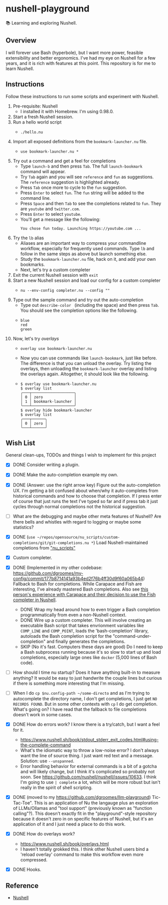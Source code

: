 # nushell-playground

📚 Learning and exploring Nushell.


## Overview

I will forever use Bash (hyperbole), but I want more power, feasible extensibility and better ergonomics. I've had my eye on Nushell
for a few years, and it is rich with features at this point. This repository is for me to learn Nushell.


## Instructions

Follow these instructions to run some scripts and experiment with Nushell.

1. Pre-requisite: Nushell
   * I installed it with Homebrew. I'm using 0.98.0.
2. Start a fresh Nushell session.
3. Run a hello world script
   * ```nushell
     ./hello.nu
     ```
4. Import all exposed definitions from the `bookmark-launcher.nu` file.
   * ```nushell
     use bookmark-launcher.nu *
     ```
5. Try out a command and get a feel for completions
   * Type `launch-b` and then press `Tab`. The full `launch-bookmark` command will appear.
   * Try `Tab` again and you will see `reference` and `fun` as suggestions. The `reference` suggestion is highlighted already.
   * Press `Tab` once more to cycle to the `fun` suggestion.
   * Press `Enter` to select `fun`. The `fun` string will be added to the command line.
   * Press `Space` and then `Tab` to see the completions related to `fun`. They are `youtube` and `twitter.com`.
   * Press `Enter` to select `youtube`.
   * You'll get a message like the following:
     ```
     You chose fun today. Launching https://youtube.com ...
     ```
6. Try the `lb` alias
   * Aliases are an important way to compress your commandline workflow, especially for frequently used commands. Type `lb`
     and follow in the same steps as above but launch something else.
   * Study the `bookmark-launcher.nu` file, hack on it, and add your own bookmarks.
   * Next, let's try a custom completer
7. Exit the current Nushell session with `exit`
8. Start a new Nushell session and load our config for a custom completer
   * ```shell
     nu --env-config completer.nu --config ""
     ```
9. Type out the sample command and try out the auto-completion
   * Type out `describe-color ` (including the space) and then press `Tab`. You should see the completion options like
     the following.
   * ```text
     blue
     red
     green
     ```
10. Now, let's try *overlays*
    * ```nushell
      overlay use bookmark-launcher.nu
      ``` 
    * Now you can use commands like `launch-bookmark`, just like before. The difference is that you can unload the
      overlay. Try listing the overlays, then unloading the `bookmark-launcher` overlay and listing the overlays again.
      Altogether, it should look like the following.
    * ```text
      $ overlay use bookmark-launcher.nu
      $ overlay list
      ╭───┬───────────────────╮
      │ 0 │ zero              │
      │ 1 │ bookmark-launcher │
      ╰───┴───────────────────╯
      $ overlay hide bookmark-launcher
      $ overlay list
      ╭───┬──────╮
      │ 0 │ zero │
      ╰───┴──────╯
      ```


## Wish List

General clean-ups, TODOs and things I wish to implement for this project

* [x] DONE Consider writing a plugin.
* [x] DONE Make the auto-completion example my own.
* [x] DONE (Answer: use the right arrow key) Figure out the auto-completion UX. I'm getting a bit confused about when/why it auto-completes from historical
  commands and how to choose that completion. If I press enter of course that just runs the text I've typed so far and if
  press tab it just cycles through normal completions not the historical suggestion.
* [ ] What are the debugging and maybe other meta features of Nushell? Are there bells and whistles with regard to
  logging or maybe some statistics?
* [x] DONE (`use ~/repos/opensource/nu_scripts/custom-completions/git/git-completions.nu *`) Load Nushell-maintained completions from ["nu_scripts"](https://github.com/nushell/nu_scripts/tree/4eab7ea772f0a288c99a79947dd332efc1884315/custom-completions)
* [x] Custom completer.
* [x] DONE (Implemented in my other codebase: <https://github.com/dgroomes/my-config/commit/177b8714141a93b4ed2f76b4ff30d9f60a065b44>) Fallback to Bash for completions. While Carapace and Fish are interesting, I've already mastered Bash completions.
  Also see [this person's experience with Carapace and their decision to use the Fish completer in Nushell](https://news.ycombinator.com/item?id=40131630).
   * DONE Wrap my head around how to even trigger a Bash completion programmatically from even a non-Nushell context.
   * DONE Wire up a custom completer. This will involve creating an executable Bash script that takes envrionment
     variables like `COMP_LINE` and `COMP_POINT`, loads the 'bash-completion' library, autoloads the Bash completion
     script for the "command-under-completion" and finally generates the completions. 
   * SKIP (No it's fast. Computers these days are good) Do I need to keep a Bash subprocess running because it's so slow to start up and load completions, especially large
     ones like `docker` (5,000 lines of Bash code).
* [ ] How should I time nu startup? Does it have anything built-in to measure anything? It would be easy to just handwrite
  the couple lines but curious if there is something more interesting that I'm missing.
* [ ] When I do `cp $nu.config-path ~/some-directo` and as I'm trying to autocomplete the directory name, I don't get
  completions, I just get `NO RECORDS FOUND`. But in some other contexts with `cp` I do get completion. What's going on?
  I have read that the fallback to file completions doesn't work in some cases.
* [x] DONE How do errors work? I know there is a try/catch, but I want a feel for it.
  * <https://www.nushell.sh/book/stdout_stderr_exit_codes.html#using-the-complete-command>
  * What's the idiomatic way to throw a low-noise error? I don't always want the line of source thing. I just want red
    text and a message. Solution: use `--unspanned`.
  * Error handling behavior for external commands is a bit of a gotcha and will likely change, but I think it's
    complicated so probably not soon. See <https://github.com/nushell/nushell/issues/10633>. I think I'm going to use
    `| complete` a lot, which will be more robust but isn't really in the spirit of shell scripting. 
* [x] DONE (moved to my <https://github.com/dgroomes/llm-playground>) Tic-Tac-Toe". This is an application of Nu the langauge plus an exploration of LLMs/Ollamas and
  "tool support" (previously known as "function calling"?). This doesn't exactly fit in the "playground"-style
  repository because it doesn't zero in on specific features of Nushell, but it's an application of it and I just need
  a place to do this work.
* [x] DONE How do overlays work?
  * <https://www.nushell.sh/book/overlays.html>
  * I haven't totally grokked this. I think other Nushell users bind a 'reload overlay' command to make this workflow
    even more compressed. 
* [x] DONE Hooks.


## Reference

* [Nushell](https://www.nushell.sh)
